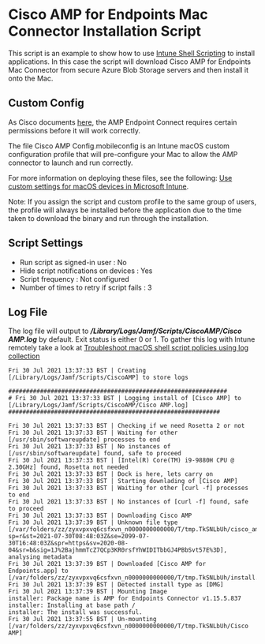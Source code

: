 # Cisco AMP for Endpoints Mac Connector Installation Script

This script is an example to show how to use [Intune Shell Scripting](https://docs.microsoft.com/en-us/mem/intune/apps/macos-shell-scripts) to install applications. In this case the script will download Cisco AMP for Endpoints Mac Connector from secure Azure Blob Storage servers and then install it onto the Mac.

## Custom Config

As Cisco documents [here](https://www.cisco.com/c/en/us/support/docs/security/amp-endpoints/216089-advisory-for-amp-for-endpoints-mac-conne.html), the AMP Endpoint Connect requires certain permissions before it will work correctly.

The file Cisco AMP Config.mobileconfig is an Intune macOS custom configuration profile that will pre-configure your Mac to allow the AMP connector to launch and run correctly.

For more information on deploying these files, see the following: [Use custom settings for macOS devices in Microsoft Intune](https://docs.microsoft.com/en-us/mem/intune/configuration/custom-settings-macos).

Note: If you assign the script and custom profile to the same group of users, the profile will always be installed before the application due to the time taken to download the binary and run through the installation.

## Script Settings

- Run script as signed-in user : No
- Hide script notifications on devices : Yes
- Script frequency : Not configured
- Number of times to retry if script fails : 3

## Log File

The log file will output to ***/Library/Logs/Jamf/Scripts/CiscoAMP/Cisco AMP.log*** by default. Exit status is either 0 or 1. To gather this log with Intune remotely take a look at  [Troubleshoot macOS shell script policies using log collection](https://docs.microsoft.com/en-us/mem/intune/apps/macos-shell-scripts#troubleshoot-macos-shell-script-policies-using-log-collection)

```
Fri 30 Jul 2021 13:37:33 BST | Creating [/Library/Logs/Jamf/Scripts/CiscoAMP] to store logs

##############################################################
# Fri 30 Jul 2021 13:37:33 BST | Logging install of [Cisco AMP] to [/Library/Logs/Jamf/Scripts/CiscoAMP/Cisco AMP.log]
############################################################

Fri 30 Jul 2021 13:37:33 BST | Checking if we need Rosetta 2 or not
Fri 30 Jul 2021 13:37:33 BST | Waiting for other [/usr/sbin/softwareupdate] processes to end
Fri 30 Jul 2021 13:37:33 BST | No instances of [/usr/sbin/softwareupdate] found, safe to proceed
Fri 30 Jul 2021 13:37:33 BST | [Intel(R) Core(TM) i9-9880H CPU @ 2.30GHz] found, Rosetta not needed
Fri 30 Jul 2021 13:37:33 BST | Dock is here, lets carry on
Fri 30 Jul 2021 13:37:33 BST | Starting downlading of [Cisco AMP]
Fri 30 Jul 2021 13:37:33 BST | Waiting for other [curl -f] processes to end
Fri 30 Jul 2021 13:37:33 BST | No instances of [curl -f] found, safe to proceed
Fri 30 Jul 2021 13:37:33 BST | Downloading Cisco AMP
Fri 30 Jul 2021 13:37:39 BST | Unknown file type [/var/folders/zz/zyxvpxvq6csfxvn_n0000000000000/T/tmp.TkSNLbUh/cisco_amp.dmg?sp=r&st=2021-07-30T08:48:03Z&se=2099-07-30T16:48:03Z&spr=https&sv=2020-08-04&sr=b&sig=1J%2BajhmmTcZ7QCp3KR0rsfYhWIDITbbGJ4PBbSvt57E%3D], analysing metadata
Fri 30 Jul 2021 13:37:39 BST | Downloaded [Cisco AMP for Endpoints.app] to [/var/folders/zz/zyxvpxvq6csfxvn_n0000000000000/T/tmp.TkSNLbUh/install.dmg]
Fri 30 Jul 2021 13:37:39 BST | Detected install type as [DMG]
Fri 30 Jul 2021 13:37:39 BST | Mounting Image
installer: Package name is AMP for Endpoints Connector v1.15.5.837
installer: Installing at base path /
installer: The install was successful.
Fri 30 Jul 2021 13:37:55 BST | Un-mounting [/var/folders/zz/zyxvpxvq6csfxvn_n0000000000000/T/tmp.TkSNLbUh/Cisco AMP]
```
